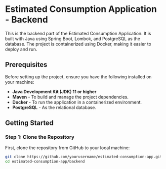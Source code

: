 # Estimated Consumption Application - Backend

This is the backend part of the Estimated Consumption Application. It is built with Java using Spring Boot, Lombok, and PostgreSQL as the database. The project is containerized using Docker, making it easier to deploy and run.

## Prerequisites

Before setting up the project, ensure you have the following installed on your machine:

- **Java Development Kit (JDK) 11 or higher**
- **Maven** - To build and manage the project dependencies.
- **Docker** - To run the application in a containerized environment.
- **PostgreSQL** - As the relational database.

## Getting Started

### Step 1: Clone the Repository

First, clone the repository from GitHub to your local machine:

```bash
git clone https://github.com/yourusername/estimated-consumption-app.git
cd estimated-consumption-app/backend
